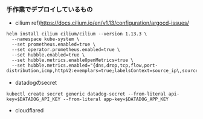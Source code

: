 ### 手作業でデプロイしているもの
- cilium
ref)https://docs.cilium.io/en/v1.13/configuration/argocd-issues/
```
helm install cilium cilium/cilium --version 1.13.3 \
  --namespace kube-system \
  --set prometheus.enabled=true \
  --set operator.prometheus.enabled=true \
  --set hubble.enabled=true \
  --set hubble.metrics.enableOpenMetrics=true \
  --set hubble.metrics.enabled="{dns,drop,tcp,flow,port-distribution,icmp,httpV2:exemplars=true;labelsContext=source_ip\,source_namespace\,source_workload\,destination_ip\,destination_namespace\,destination_workload\,traffic_direction}"
```
- datadogのsecret
```
kubectl create secret generic datadog-secret --from-literal api-key=$DATADOG_API_KEY --from-literal app-key=$DATADOG_APP_KEY
```
- cloudflared